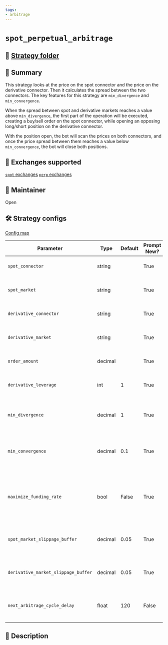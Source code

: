 ```yaml
---
tags:
- arbitrage
---
```


# `spot_perpetual_arbitrage`

## 📁 [Strategy folder](https://github.com/CoinAlpha/hummingbot/tree/master/hummingbot/strategy/spot_perpetual_arbitrage)

## 📝 Summary

This strategy looks at the price on the spot connector and the price on the derivative connector. Then it calculates the spread between the two connectors. The key features for this strategy are `min_divergence` and `min_convergence`.

When the spread between spot and derivative markets reaches a value above `min_divergence`, the first part of the operation will be executed, creating a buy/sell order on the spot connector, while opening an opposing long/short position on the derivative connector.

With the position open, the bot will scan the prices on both connectors, and once the price spread between them reaches a value below `min_convergence`, the bot will close both positions.

## 🏦 Exchanges supported

[`spot` exchanges](/exchanges/#spot)
[`perp` exchanges](/exchanges/#perp)

## 👷 Maintainer

Open

## 🛠️ Strategy configs

[Config map](https://github.com/CoinAlpha/hummingbot/tree/master/hummingbot/strategy/spot_perpetual_arbitrage/spot_perpetual_arbitrage_config_map.py)

| Parameter                    | Type        | Default     | Prompt New? | Prompt                                                 |
|------------------------------|-------------|-------------|-------------|--------------------------------------------------------|
| `spot_connector` | string | | True | Enter a spot connector (Exchange/AMM) |
| `spot_market` | string | | True | Enter the token trading pair you would like to trade on [spot_connector] |
| `derivative_connector` | string | | True | Enter a derivative name (Exchange/AMM) |
| `derivative_market` | string | | True | Enter the token trading pair you would like to trade on [derivative_connector] |
| `order_amount` | decimal | | True | What is the amount of [base_asset] per order? |
| `derivative_leverage` | int | 1 | True | How much leverage would you like to use on the derivative exchange? |
| `min_divergence` | decimal | 1 | True | What is the minimum spread between the spot and derivative market price before starting an arbitrage? |
| `min_convergence` | decimal | 0.1 | True | What is the minimum spread between the spot and derivative market price before closing an existing arbitrage? |
| `maximize_funding_rate` | bool | False | True | Would you like to take advantage of the funding rate on the derivative exchange, even if min convergence is reached during funding time? |
| `spot_market_slippage_buffer` | decimal | 0.05 | True | How much buffer do you want to add to the price to account for slippage for orders on the spot market |
| `derivative_market_slippage_buffer` | decimal | 0.05 | True | How much buffer do you want to add to the price to account for slippage for orders on the derivative market |
| `next_arbitrage_cycle_delay` | float | 120 | False | How long do you want the strategy to wait to cool off from an arbitrage cycle (in seconds) |

## 📓 Description
